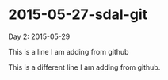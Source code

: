 # 2015-05-27-sdal-git

Day 2: 2015-05-29

This is a line I am adding from github

This is a different line I am adding from github.
